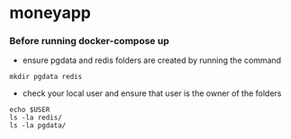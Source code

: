 # moneyapp

### Before running docker-compose up

- ensure pgdata and redis folders are created by running the command

```
mkdir pgdata redis
```

- check your local user and ensure that user is the owner of the folders

```
echo $USER
ls -la redis/
ls -la pgdata/
```